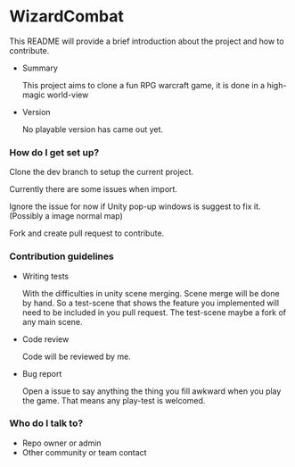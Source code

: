 # WizardCombat #

This README will provide a brief introduction about the project and how to contribute. 

* Summary

  This project aims to clone a fun RPG warcraft game, it is done in a high-magic world-view
* Version

  No playable version has came out yet.


### How do I get set up? ###

  Clone the dev branch to setup the current project.
  
  Currently there are some issues when import. 
  
  Ignore the issue for now if Unity pop-up windows is suggest to fix it. (Possibly a image normal map)
  
  Fork and create pull request to contribute.

### Contribution guidelines ###

* Writing tests

  With the difficulties in unity scene merging. Scene merge will be done by hand.
  So a test-scene that shows the feature you implemented will need to be included in you pull request.
  The test-scene maybe a fork of any main scene. 
* Code review

  Code will be reviewed by me. 
* Bug report

  Open a issue to say anything the thing you fill awkward when you play the game. 
  That means any play-test is welcomed.

### Who do I talk to? ###

* Repo owner or admin
* Other community or team contact
